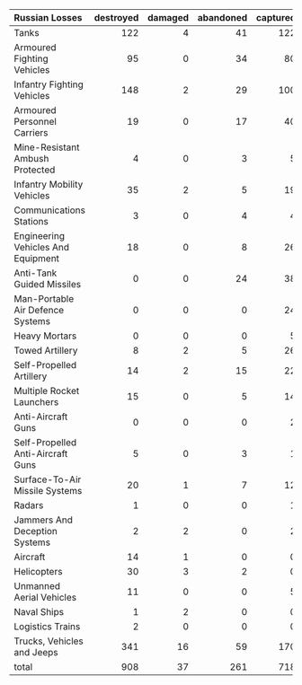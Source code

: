 | Russian Losses                     |   destroyed |   damaged |   abandoned |   captured |   total |
|:-----------------------------------|------------:|----------:|------------:|-----------:|--------:|
| Tanks                              |         122 |         4 |          41 |        122 |     289 |
| Armoured Fighting Vehicles         |          95 |         0 |          34 |         80 |     209 |
| Infantry Fighting Vehicles         |         148 |         2 |          29 |        100 |     279 |
| Armoured Personnel Carriers        |          19 |         0 |          17 |         40 |      76 |
| Mine-Resistant Ambush Protected    |           4 |         0 |           3 |          5 |      12 |
| Infantry Mobility Vehicles         |          35 |         2 |           5 |         19 |      61 |
| Communications Stations            |           3 |         0 |           4 |          4 |      11 |
| Engineering Vehicles And Equipment |          18 |         0 |           8 |         26 |      52 |
| Anti-Tank Guided Missiles          |           0 |         0 |          24 |         38 |      62 |
| Man-Portable Air Defence Systems   |           0 |         0 |           0 |         24 |      24 |
| Heavy Mortars                      |           0 |         0 |           0 |          5 |       5 |
| Towed Artillery                    |           8 |         2 |           5 |         26 |      41 |
| Self-Propelled Artillery           |          14 |         2 |          15 |         22 |      53 |
| Multiple Rocket Launchers          |          15 |         0 |           5 |         14 |      34 |
| Anti-Aircraft Guns                 |           0 |         0 |           0 |          2 |       2 |
| Self-Propelled Anti-Aircraft Guns  |           5 |         0 |           3 |          1 |       9 |
| Surface-To-Air Missile Systems     |          20 |         1 |           7 |         12 |      40 |
| Radars                             |           1 |         0 |           0 |          1 |       2 |
| Jammers And Deception Systems      |           2 |         2 |           0 |          2 |       6 |
| Aircraft                           |          14 |         1 |           0 |          0 |      15 |
| Helicopters                        |          30 |         3 |           2 |          0 |      35 |
| Unmanned Aerial Vehicles           |          11 |         0 |           0 |          5 |      16 |
| Naval Ships                        |           1 |         2 |           0 |          0 |       3 |
| Logistics Trains                   |           2 |         0 |           0 |          0 |       2 |
| Trucks, Vehicles and Jeeps         |         341 |        16 |          59 |        170 |     586 |
| total                              |         908 |        37 |         261 |        718 |    1924 |